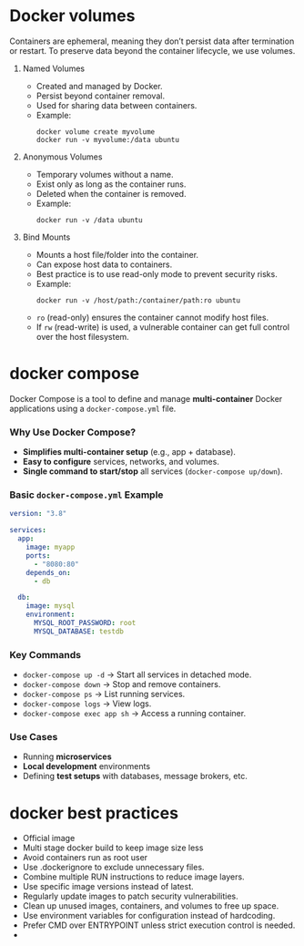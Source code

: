 # Docker volumes
Containers are ephemeral, meaning they don’t persist data after termination or restart. To preserve data beyond the container lifecycle, we use volumes.
1. Named Volumes  
   - Created and managed by Docker.  
   - Persist beyond container removal.  
   - Used for sharing data between containers.  
   - Example:  
     ```
     docker volume create myvolume
     docker run -v myvolume:/data ubuntu
     ```  

2. Anonymous Volumes  
   - Temporary volumes without a name.  
   - Exist only as long as the container runs.  
   - Deleted when the container is removed.  
   - Example:  
     ```
     docker run -v /data ubuntu
     ```  

3. Bind Mounts  
   - Mounts a host file/folder into the container.  
   - Can expose host data to containers.  
   - Best practice is to use read-only mode to prevent security risks.  
   - Example:  
     ```
     docker run -v /host/path:/container/path:ro ubuntu
     ```  
   - `ro` (read-only) ensures the container cannot modify host files.  
   - If `rw` (read-write) is used, a vulnerable container can get full control over the host filesystem.

# docker compose  
Docker Compose is a tool to define and manage **multi-container** Docker applications using a `docker-compose.yml` file.

### Why Use Docker Compose?  
- **Simplifies multi-container setup** (e.g., app + database).  
- **Easy to configure** services, networks, and volumes.  
- **Single command to start/stop** all services (`docker-compose up/down`).  

### Basic `docker-compose.yml` Example  
```yaml
version: "3.8"

services:
  app:
    image: myapp
    ports:
      - "8080:80"
    depends_on:
      - db

  db:
    image: mysql
    environment:
      MYSQL_ROOT_PASSWORD: root
      MYSQL_DATABASE: testdb
```

### Key Commands  
- `docker-compose up -d` → Start all services in detached mode.  
- `docker-compose down` → Stop and remove containers.  
- `docker-compose ps` → List running services.  
- `docker-compose logs` → View logs.  
- `docker-compose exec app sh` → Access a running container.  

### Use Cases  
- Running **microservices**  
- **Local development** environments  
- Defining **test setups** with databases, message brokers, etc.

# docker best practices
- Official image
- Multi stage docker build to keep image size less
- Avoid containers run as root user
- Use .dockerignore to exclude unnecessary files.
- Combine multiple RUN instructions to reduce image layers.
- Use specific image versions instead of latest.
- Regularly update images to patch security vulnerabilities.
- Clean up unused images, containers, and volumes to free up space.
- Use environment variables for configuration instead of hardcoding.
- Prefer CMD over ENTRYPOINT unless strict execution control is needed.
- 
